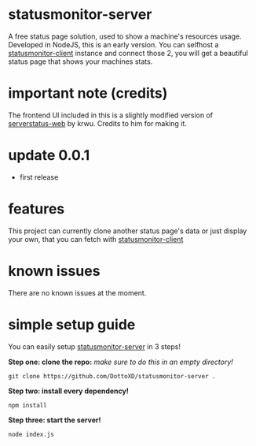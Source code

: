 # statusmonitor-server
A free status page solution, used to show a machine's resources usage. Developed in NodeJS, this is an early version.
You can selfhost a [statusmonitor-client](https://github.com/DottoXD/statusmonitor-client) instance and connect those 2, you will get a beautiful status page that shows your machines stats.

# important note (credits)
The frontend UI included in this is a slightly modified version of [serverstatus-web](https://github.com/krwu/ServerStatus-web) by krwu. Credits to him for making it.

# update 0.0.1
+ first release

# features
This project can currently clone another status page's data or just display your own, that you can fetch with [statusmonitor-client](https://github.com/DottoXD/statusmonitor-client)

# known issues
There are no known issues at the moment.

# simple setup guide
You can easily setup [statusmonitor-server](https://github.com/DottoXD/statusmonitor-server) in 3 steps!

**Step one: clone the repo:**
*make sure to do this in an empty directory!*
```
git clone https://github.com/DottoXD/statusmonitor-server .
```

**Step two: install every dependency!**
```
npm install
```

**Step three: start the server!**
```
node index.js
```